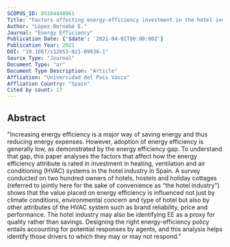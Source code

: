 ```yaml
---
SCOPUS_ID: 85104448961
Title: "Factors affecting energy-efficiency investment in the hotel industry: survey results from Spain"
Author: "López-Bernabé E."
Journal: "Energy Efficiency"
Publication Date: {'$date': '2021-04-01T00:00:00Z'}
Publication Year: 2021
DOI: "10.1007/s12053-021-09936-1"
Source Type: "Journal"
Document Type: "ar"
Document Type Description: "Article"
Affliation: "Universidad del Pais Vasco"
Affliation Country: "Spain"
Cited by count: 17
---
```


## Abstract
"Increasing energy efficiency is a major way of saving energy and thus reducing energy expenses. However, adoption of energy efficiency is generally low, as demonstrated by the energy efficiency gap. To understand that gap, this paper analyses the factors that affect how the energy efficiency attribute is rated in investment in heating, ventilation and air conditioning (HVAC) systems in the hotel industry in Spain. A survey conducted on two hundred owners of hotels, hostels and holiday cottages (referred to jointly here for the sake of convenience as “the hotel industry”) shows that the value placed on energy efficiency is influenced not just by climate conditions, environmental concern and type of hotel but also by other attributes of the HVAC system such as brand reliability, price and performance. The hotel industry may also be identifying EE as a proxy for quality rather than savings. Designing the right energy-efficiency policy entails accounting for potential responses by agents, and this analysis helps identify those drivers to which they may or may not respond."
